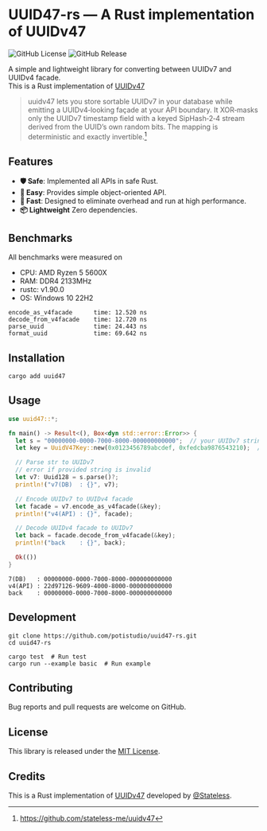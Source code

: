 # UUID47-rs — A Rust implementation of UUIDv47

![GitHub License](https://img.shields.io/github/license/potistudio/uuid47-rs)
![GitHub Release](https://img.shields.io/github/v/release/potistudio/uuid47-rs)

A simple and lightweight library for converting between UUIDv7 and UUIDv4 facade.  
This is a Rust implementation of [UUIDv47](https://github.com/stateless-me/uuidv47)

> uuidv47 lets you store sortable UUIDv7 in your database while emitting a UUIDv4‑looking façade at your API boundary. It XOR‑masks only the UUIDv7 timestamp field with a keyed SipHash‑2‑4 stream derived from the UUID’s own random bits. The mapping is deterministic and exactly invertible.[^1]

## Features

- **🛡 Safe**: Implemented all APIs in safe Rust.
- **🔰 Easy**: Provides simple object-oriented API.
- **🚀 Fast**: Designed to eliminate overhead and run at high performance.
- **📦 Lightweight** Zero dependencies.

## Benchmarks

All benchmarks were measured on

- CPU: AMD Ryzen 5 5600X
- RAM: DDR4 2133MHz
- rustc: v1.90.0
- OS: Windows 10 22H2

```text
encode_as_v4facade      time: 12.520 ns
decode_from_v4facade    time: 12.720 ns
parse_uuid              time: 24.443 ns
format_uuid             time: 69.642 ns
```

## Installation

```shell
cargo add uuid47
```

## Usage

```rust
use uuid47::*;

fn main() -> Result<(), Box<dyn std::error::Error>> {
  let s = "00000000-0000-7000-8000-000000000000";  // your UUIDv7 string
  let key = UuidV47Key::new(0x0123456789abcdef, 0xfedcba9876543210);  // your 128-bit key

  // Parse str to UUIDv7
  // error if provided string is invalid
  let v7: Uuid128 = s.parse()?;
  println!("v7(DB)  : {}", v7);

  // Encode UUIDv7 to UUIDv4 facade
  let facade = v7.encode_as_v4facade(&key);
  println!("v4(API) : {}", facade);

  // Decode UUIDv4 facade to UUIDv7
  let back = facade.decode_from_v4facade(&key);
  println!("back    : {}", back);

  Ok(())
}
```

```text
7(DB)   : 00000000-0000-7000-8000-000000000000
v4(API) : 22d97126-9609-4000-8000-000000000000
back    : 00000000-0000-7000-8000-000000000000
```

## Development

```shell
git clone https://github.com/potistudio/uuid47-rs.git
cd uuid47-rs

cargo test  # Run test
cargo run --example basic  # Run example
```

## Contributing

Bug reports and pull requests are welcome on GitHub.

## License

This library is released under the [MIT License](LICENSE).

## Credits

This is a Rust implementation of [UUIDv47](https://github.com/stateless-me/uuidv47) developed by [@Stateless](https://github.com/stateless-me).

[^1]: <https://github.com/stateless-me/uuidv47>
